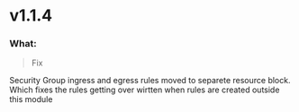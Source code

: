 # v1.1.4

### What:

> Fix

Security Group ingress and egress rules moved to separete resource block. Which fixes the rules getting over wirtten when rules are created outside this module
